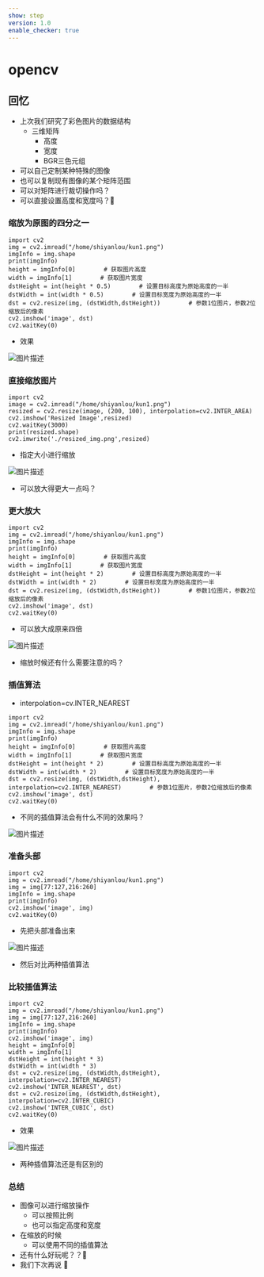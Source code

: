 ```yaml
---
show: step
version: 1.0
enable_checker: true
---
```


# opencv

## 回忆

- 上次我们研究了彩色图片的数据结构	
	- 三维矩阵
		- 高度
		- 宽度
		- BGR三色元组
- 可以自己定制某种特殊的图像
- 也可以复制现有图像的某个矩阵范围
- 可以对矩阵进行裁切操作吗？
- 可以直接设置高度和宽度吗？🤔

### 缩放为原图的四分之一
```
import cv2
img = cv2.imread("/home/shiyanlou/kun1.png")
imgInfo = img.shape
print(imgInfo)
height = imgInfo[0]        # 获取图片高度
width = imgInfo[1]        # 获取图片宽度
dstHeight = int(height * 0.5)        # 设置目标高度为原始高度的一半
dstWidth = int(width * 0.5)        # 设置目标宽度为原始高度的一半
dst = cv2.resize(img, (dstWidth,dstHeight))        # 参数1位图片，参数2位缩放后的像素
cv2.imshow('image', dst)
cv2.waitKey(0)
```

- 效果

![图片描述](https://doc.shiyanlou.com/courses/uid1190679-20240107-1704618620977)

### 直接缩放图片
```
import cv2         
image = cv2.imread("/home/shiyanlou/kun1.png")
resized = cv2.resize(image, (200, 100), interpolation=cv2.INTER_AREA)
cv2.imshow('Resized Image',resized)
cv2.waitKey(3000)                                                   
print(resized.shape)
cv2.imwrite('./resized_img.png',resized)
```

- 指定大小进行缩放

![图片描述](https://doc.shiyanlou.com/courses/uid1190679-20240107-1704618718298)

- 可以放大得更大一点吗？

### 更大放大

```
import cv2
img = cv2.imread("/home/shiyanlou/kun1.png")
imgInfo = img.shape
print(imgInfo)
height = imgInfo[0]        # 获取图片高度
width = imgInfo[1]        # 获取图片宽度
dstHeight = int(height * 2)        # 设置目标高度为原始高度的一半
dstWidth = int(width * 2)        # 设置目标宽度为原始高度的一半
dst = cv2.resize(img, (dstWidth,dstHeight))        # 参数1位图片，参数2位缩放后的像素
cv2.imshow('image', dst)
cv2.waitKey(0)
```

- 可以放大成原来四倍

![图片描述](https://doc.shiyanlou.com/courses/uid1190679-20240113-1705143188195)

- 缩放时候还有什么需要注意的吗？

### 插值算法

-  interpolation=cv.INTER_NEAREST

```
import cv2
img = cv2.imread("/home/shiyanlou/kun1.png")
imgInfo = img.shape
print(imgInfo)
height = imgInfo[0]        # 获取图片高度
width = imgInfo[1]        # 获取图片宽度
dstHeight = int(height * 2)        # 设置目标高度为原始高度的一半
dstWidth = int(width * 2)        # 设置目标宽度为原始高度的一半
dst = cv2.resize(img, (dstWidth,dstHeight), interpolation=cv2.INTER_NEAREST)        # 参数1位图片，参数2位缩放后的像素
cv2.imshow('image', dst)
cv2.waitKey(0)
```

- 不同的插值算法会有什么不同的效果吗？

![图片描述](https://doc.shiyanlou.com/courses/uid1190679-20240113-1705143420011)

### 准备头部

```
import cv2
img = cv2.imread("/home/shiyanlou/kun1.png")
img = img[77:127,216:260]
imgInfo = img.shape
print(imgInfo)
cv2.imshow('image', img)
cv2.waitKey(0)
```

- 先把头部准备出来

![图片描述](https://doc.shiyanlou.com/courses/uid1190679-20240113-1705143927632)

- 然后对比两种插值算法

### 比较插值算法

```
import cv2
img = cv2.imread("/home/shiyanlou/kun1.png")
img = img[77:127,216:260]
imgInfo = img.shape
print(imgInfo)
cv2.imshow('image', img)
height = imgInfo[0]       
width = imgInfo[1]       
dstHeight = int(height * 3)      
dstWidth = int(width * 3)      
dst = cv2.resize(img, (dstWidth,dstHeight), interpolation=cv2.INTER_NEAREST)        
cv2.imshow('INTER_NEAREST', dst)
dst = cv2.resize(img, (dstWidth,dstHeight), interpolation=cv2.INTER_CUBIC)        
cv2.imshow('INTER_CUBIC', dst)
cv2.waitKey(0)
```

- 效果

![图片描述](https://doc.shiyanlou.com/courses/uid1190679-20240113-1705148610078)

- 两种插值算法还是有区别的

### 总结

- 图像可以进行缩放操作
	- 可以按照比例
	- 也可以指定高度和宽度
- 在缩放的时候
	- 可以使用不同的插值算法
- 还有什么好玩呢？？🤔
- 我们下次再说	👋